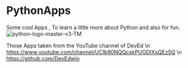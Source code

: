 # PythonApps
 
 Some cool Apps , To learn a little more about Python and also for fun.
![python-logo-master-v3-TM](https://user-images.githubusercontent.com/44750316/62532087-5a171c00-b84c-11e9-8508-c5713de98032.png)

Those Apps taken from the YouTube channel of DevEd \n
https://www.youtube.com/channel/UClb90NQQcskPUGDIXsQEz5Q \n
https://github.com/DevEdwin

